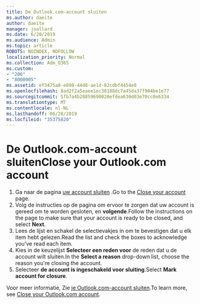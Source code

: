 ```yaml
---
title: De Outlook.com-account sluiten
ms.author: daeite
author: daeite
manager: joallard
ms.date: 6/20/2019
ms.audience: Admin
ms.topic: article
ROBOTS: NOINDEX, NOFOLLOW
localization_priority: Normal
ms.collection: Adm_O365
ms.custom:
- "206"
- "8000005"
ms.assetid: ef3475a8-e898-44d8-ae1d-82cdbf4454e8
ms.openlocfilehash: 8ad2f2a5eaee1ec38188dc7a45da37f904be1e77
ms.sourcegitcommit: 5fb7a4b28859690020efdea630d03e70cc0e6334
ms.translationtype: MT
ms.contentlocale: nl-NL
ms.lasthandoff: 06/28/2019
ms.locfileid: "35375820"
---
```

# <a name="close-your-outlookcom-account"></a><span data-ttu-id="f434b-102">De Outlook.com-account sluiten</span><span class="sxs-lookup"><span data-stu-id="f434b-102">Close your Outlook.com account</span></span>

1. <span data-ttu-id="f434b-103">Ga naar de pagina [uw account sluiten](https://go.microsoft.com/fwlink/p/?linkid=845493) .</span><span class="sxs-lookup"><span data-stu-id="f434b-103">Go to the [Close your account](https://go.microsoft.com/fwlink/p/?linkid=845493) page.</span></span>
2. <span data-ttu-id="f434b-104">Volg de instructies op de pagina om ervoor te zorgen dat uw account is gereed om te worden gesloten, en **volgende**.</span><span class="sxs-lookup"><span data-stu-id="f434b-104">Follow the instructions on the page to make sure that your account is ready to be closed, and select **Next**.</span></span>
3. <span data-ttu-id="f434b-105">Lees de lijst en schakel de selectievakjes in om te bevestigen dat u elk item hebt gelezen.</span><span class="sxs-lookup"><span data-stu-id="f434b-105">Read the list and check the boxes to acknowledge you've read each item.</span></span>
4. <span data-ttu-id="f434b-106">Kies in de keuzelijst **Selecteer een reden voor** de reden dat u de account wilt sluiten.</span><span class="sxs-lookup"><span data-stu-id="f434b-106">In the **Select a reason** drop-down list, choose the reason you're closing the account.</span></span>
5. <span data-ttu-id="f434b-107">Selecteer **de account is ingeschakeld voor sluiting**.</span><span class="sxs-lookup"><span data-stu-id="f434b-107">Select **Mark account for closure**.</span></span>

<span data-ttu-id="f434b-108">Voor meer informatie, Zie [je Outlook.com-account sluiten](https://support.office.com/article/564b801e-2a47-4cb2-afa8-12ead3185038?wt.mc_id=Office_Outlook_com_Alchemy).</span><span class="sxs-lookup"><span data-stu-id="f434b-108">To learn more, see [Close your Outlook.com account](https://support.office.com/article/564b801e-2a47-4cb2-afa8-12ead3185038?wt.mc_id=Office_Outlook_com_Alchemy).</span></span>
  